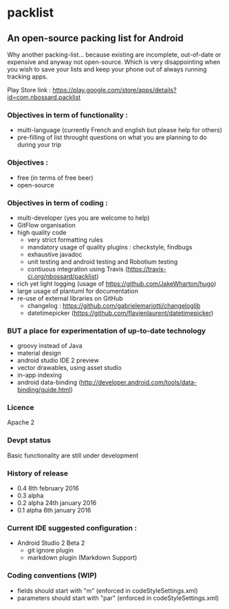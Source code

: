 # packlist

## An open-source packing list for Android

Why another packing-list... because existing are incomplete, out-of-date or expensive and anyway not open-source.
Which is very disappointing when you wish to save your lists and keep your phone out of always running tracking apps.

Play Store link : https://play.google.com/store/apps/details?id=com.nbossard.packlist

### Objectives in term of functionality : 
 * multi-language (currently French and english but please help for others)
 * pre-filling of list throught questions on what you are planning to do during your trip
 
### Objectives : 
 * free (in terms of free beer)
 * open-source

### Objectives in term of coding :
 - multi-developer (yes you are welcome to help)
 - GitFlow organisation
 - high quality code
   - very strict formatting rules
   - mandatory usage of quality plugins : checkstyle, findbugs
   - exhaustive javadoc
   - unit testing and android testing and Robotium testing
   - contiuous integration using Travis (https://travis-ci.org/nbossard/packlist)
 - rich yet light logging (usage of https://github.com/JakeWharton/hugo)
 - large usage of plantuml for documentation
 - re-use of external libraries on GitHub
   - changelog : https://github.com/gabrielemariotti/changeloglib
   - datetimepicker (https://github.com/flavienlaurent/datetimepicker)


### BUT a place for experimentation of up-to-date technology
- groovy instead of Java
- material design
- android studio IDE 2 preview
- vector drawables, using asset studio
- in-app indexing
- android data-binding (http://developer.android.com/tools/data-binding/guide.html)

### Licence
Apache 2

### Devpt status
Basic functionality are still under development

### History of release
- 0.4 8th february 2016
- 0.3 alpha 
- 0.2 alpha 24th january 2016
- 0.1 alpha 6th january 2016

### Current IDE suggested configuration :
- Android Studio 2 Beta 2
    - git ignore plugin
    - markdown plugin (Markdown Support)

### Coding conventions (WIP)
- fields should start with "m" (enforced in codeStyleSettings.xml)
- parameters should start with "par" (enforced in codeStyleSettings.xml)
